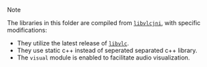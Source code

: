 > [!NOTE]
> The libraries in this folder are compiled from [`libvlcjni`](https://code.videolan.org/videolan/libvlcjni), with specific modifications:
> - They utilize the latest release of [`libvlc`](https://www.videolan.org/vlc/libvlc.html).
> - They use static c++ instead of seperated separated c++ library.
> - The `visual` module is enabled to facilitate audio visualization.
